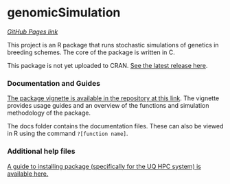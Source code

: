 # genomicSimulation
*[GitHub Pages link](https://kiravill.github.io/genomicSimulation/)*

This project is an R package that runs stochastic simulations of genetics in breeding schemes. The core of the package is written in C.

This package is not yet uploaded to CRAN. [See the latest release here](https://github.com/KiraVill/genomicSimulation/releases).

### Documentation and Guides
[The package vignette is available in the repository at this link](https://kiravill.github.io/genomicSimulation/vignettes/gSvignette.html). The vignette provides usage guides and an overview of the functions and simulation methodology of the package. 

The docs folder contains the documentation files. These can also be viewed in R using the command `?[function name]`. 

### Additional help files
[A guide to installing package (specifically for the UQ HPC system) is available here.](vignettes/gSinstallguide.md)
